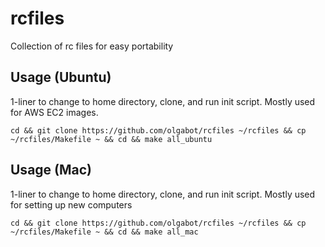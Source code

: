 rcfiles
=======

Collection of rc files for easy portability

## Usage (Ubuntu)

1-liner to change to home directory, clone, and run init script. Mostly used for AWS EC2 images.


```
cd && git clone https://github.com/olgabot/rcfiles ~/rcfiles && cp ~/rcfiles/Makefile ~ && cd && make all_ubuntu
```


## Usage (Mac)

1-liner to change to home directory, clone, and run init script. Mostly used for setting up new computers


```
cd && git clone https://github.com/olgabot/rcfiles ~/rcfiles && cp ~/rcfiles/Makefile ~ && cd && make all_mac
```
